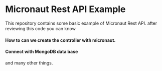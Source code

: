 # Micronaut Rest API Example

This repository contains some basic example of Micronaut Rest API.
after reviewing this code you can know 
#### How to  can we create the controller with micronaut. 
#### Connect with MongoDB data base
and many other things.






